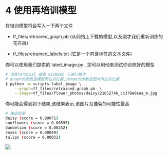 # 4 使用再培训模型

在培训模型将会写入一下两个文件

- tf_files/retrained_graph.pb (从网络上下载的模型,以及刚才我们重新训练的花卉层)

- tf_files/retrained_labels.txt (它是一个包含标签的文本文件)

你可以使用我们提供的 label_image.py , 您可以用他来测试你训练好的模型

```bash
# 请在Terminal 或者 GitBash 下进行操作
# graph的参数是模型所在的位置,image的参数是图片所在的位置
$ python -m scripts.label_image \
    --graph=tf_files/retrained_graph.pb  \
    --image=tf_files/flower_photos/daisy/21652746_cc379e0eea_m.jpg
```

你可能会得到如下结果,该结果表示,该图片为雏菊的可能性最高

```bash
# 输出结果
daisy (score = 0.99071)
sunflowers (score = 0.00595)
dandelion (score = 0.00252)
roses (score = 0.00049)
tulips (score = 0.00032)
```

![](http://ox0sjjwt5.bkt.clouddn.com/17-10-25/78200521.jpg)